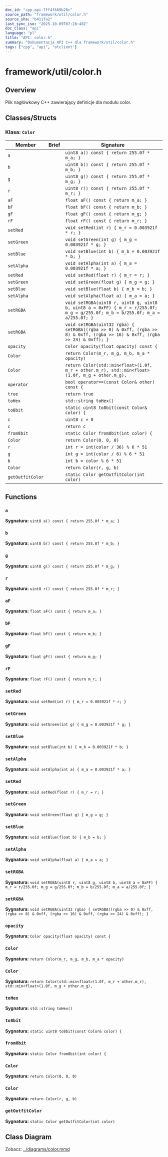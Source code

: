 ```yaml
---
doc_id: "cpp-api-7ff4f669b28c"
source_path: "framework/util/color.h"
source_sha: "b411fa2"
last_sync_iso: "2025-10-09T07:28:40Z"
doc_class: "api"
language: "pl"
title: "API: color.h"
summary: "Dokumentacja API C++ dla framework/util/color.h"
tags: ["cpp", "api", "otclient"]
---
```


# framework/util/color.h

## Overview

Plik nagłówkowy C++ zawierający definicje dla modułu color.

## Classes/Structs

### Klasa: `Color`

| Member | Brief | Signature |
|--------|-------|-----------|
| `a` |  | `uint8 a() const { return 255.0f * m_a; }` |
| `b` |  | `uint8 b() const { return 255.0f * m_b; }` |
| `g` |  | `uint8 g() const { return 255.0f * m_g; }` |
| `r` |  | `uint8 r() const { return 255.0f * m_r; }` |
| `aF` |  | `float aF() const { return m_a; }` |
| `bF` |  | `float bF() const { return m_b; }` |
| `gF` |  | `float gF() const { return m_g; }` |
| `rF` |  | `float rF() const { return m_r; }` |
| `setRed` |  | `void setRed(int r) { m_r = 0.003921f * r; }` |
| `setGreen` |  | `void setGreen(int g) { m_g = 0.003921f * g; }` |
| `setBlue` |  | `void setBlue(int b) { m_b = 0.003921f * b; }` |
| `setAlpha` |  | `void setAlpha(int a) { m_a = 0.003921f * a; }` |
| `setRed` |  | `void setRed(float r) { m_r = r; }` |
| `setGreen` |  | `void setGreen(float g) { m_g = g; }` |
| `setBlue` |  | `void setBlue(float b) { m_b = b; }` |
| `setAlpha` |  | `void setAlpha(float a) { m_a = a; }` |
| `setRGBA` |  | `void setRGBA(uint8 r, uint8 g, uint8 b, uint8 a = 0xFF) { m_r = r/255.0f; m_g = g/255.0f; m_b = b/255.0f; m_a = a/255.0f; }` |
| `setRGBA` |  | `void setRGBA(uint32 rgba) { setRGBA((rgba >> 0) & 0xff, (rgba >> 8) & 0xff, (rgba >> 16) & 0xff, (rgba >> 24) & 0xff); }` |
| `opacity` |  | `Color opacity(float opacity) const {` |
| `Color` |  | `return Color(m_r, m_g, m_b, m_a * opacity)` |
| `Color` |  | `return Color(std::min<float>(1.0f, m_r + other.m_r), std::min<float>(1.0f, m_g + other.m_g),` |
| `operator` |  | `bool operator==(const Color& other) const {` |
| `true` |  | `return true` |
| `toHex` |  | `std::string toHex()` |
| `to8bit` |  | `static uint8 to8bit(const Color& color) {` |
| `c` |  | `uint8 c = 0` |
| `c` |  | `return c` |
| `from8bit` |  | `static Color from8bit(int color) {` |
| `Color` |  | `return Color(0, 0, 0)` |
| `r` |  | `int r = int(color / 36) % 6 * 51` |
| `g` |  | `int g = int(color / 6) % 6 * 51` |
| `b` |  | `int b = color % 6 * 51` |
| `Color` |  | `return Color(r, g, b)` |
| `getOutfitColor` |  | `static Color getOutfitColor(int color)` |

## Functions

### `a`

**Sygnatura:** `uint8 a() const { return 255.0f * m_a; }`

### `b`

**Sygnatura:** `uint8 b() const { return 255.0f * m_b; }`

### `g`

**Sygnatura:** `uint8 g() const { return 255.0f * m_g; }`

### `r`

**Sygnatura:** `uint8 r() const { return 255.0f * m_r; }`

### `aF`

**Sygnatura:** `float aF() const { return m_a; }`

### `bF`

**Sygnatura:** `float bF() const { return m_b; }`

### `gF`

**Sygnatura:** `float gF() const { return m_g; }`

### `rF`

**Sygnatura:** `float rF() const { return m_r; }`

### `setRed`

**Sygnatura:** `void setRed(int r) { m_r = 0.003921f * r; }`

### `setGreen`

**Sygnatura:** `void setGreen(int g) { m_g = 0.003921f * g; }`

### `setBlue`

**Sygnatura:** `void setBlue(int b) { m_b = 0.003921f * b; }`

### `setAlpha`

**Sygnatura:** `void setAlpha(int a) { m_a = 0.003921f * a; }`

### `setRed`

**Sygnatura:** `void setRed(float r) { m_r = r; }`

### `setGreen`

**Sygnatura:** `void setGreen(float g) { m_g = g; }`

### `setBlue`

**Sygnatura:** `void setBlue(float b) { m_b = b; }`

### `setAlpha`

**Sygnatura:** `void setAlpha(float a) { m_a = a; }`

### `setRGBA`

**Sygnatura:** `void setRGBA(uint8 r, uint8 g, uint8 b, uint8 a = 0xFF) { m_r = r/255.0f; m_g = g/255.0f; m_b = b/255.0f; m_a = a/255.0f; }`

### `setRGBA`

**Sygnatura:** `void setRGBA(uint32 rgba) { setRGBA((rgba >> 0) & 0xff, (rgba >> 8) & 0xff, (rgba >> 16) & 0xff, (rgba >> 24) & 0xff); }`

### `opacity`

**Sygnatura:** `Color opacity(float opacity) const {`

### `Color`

**Sygnatura:** `return Color(m_r, m_g, m_b, m_a * opacity)`

### `Color`

**Sygnatura:** `return Color(std::min<float>(1.0f, m_r + other.m_r), std::min<float>(1.0f, m_g + other.m_g),`

### `toHex`

**Sygnatura:** `std::string toHex()`

### `to8bit`

**Sygnatura:** `static uint8 to8bit(const Color& color) {`

### `from8bit`

**Sygnatura:** `static Color from8bit(int color) {`

### `Color`

**Sygnatura:** `return Color(0, 0, 0)`

### `Color`

**Sygnatura:** `return Color(r, g, b)`

### `getOutfitColor`

**Sygnatura:** `static Color getOutfitColor(int color)`

## Class Diagram

Zobacz: [../diagrams/color.mmd](../diagrams/color.mmd)
